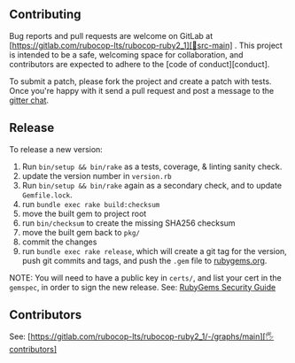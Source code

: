 ## Contributing

Bug reports and pull requests are welcome on GitLab at [https://gitlab.com/rubocop-lts/rubocop-ruby2_1][🚎src-main]
. This project is intended to be a safe, welcoming space for collaboration, and contributors are expected to adhere to
the [code of conduct][conduct].

To submit a patch, please fork the project and create a patch with tests. Once you're happy with it send a pull request
and post a message to the [gitter chat][🏘chat].

## Release

To release a new version:

1. Run `bin/setup && bin/rake` as a tests, coverage, & linting sanity check.
2. update the version number in `version.rb`
3. Run `bin/setup && bin/rake` again as a secondary check, and to update `Gemfile.lock`.
4. run `bundle exec rake build:checksum`
5. move the built gem to project root
6. run `bin/checksum` to create the missing SHA256 checksum
7. move the built gem back to `pkg/`
8. commit the changes
9. run `bundle exec rake release`, which will create a git tag for the version, push git commits and tags, and push the `.gem` file to [rubygems.org][rubygems].

NOTE: You will need to have a public key in `certs/`, and list your cert in the
`gemspec`, in order to sign the new release.
See: [RubyGems Security Guide][rubygems-security-guide]

## Contributors

See: [https://gitlab.com/rubocop-lts/rubocop-ruby2_1/-/graphs/main][🖐contributors]

[comment]: <> (Following links are used by README, CONTRIBUTING, Homepage)

[🤝conduct]: https://gitlab.com/rubocop-lts/rubocop-ruby2_1/-/blob/main/CODE_OF_CONDUCT.md
[🖐contributors]: https://gitlab.com/rubocop-lts/rubocop-ruby2_1/-/graphs/main
[🚎src-main]: https://gitlab.com/rubocop-lts/rubocop-ruby2_1/-/tree/main
[🏘chat]: https://gitter.im/rubocop-lts/community
[rubygems-security-guide]: https://guides.rubygems.org/security/#building-gems
[rubygems]: https://rubygems.org
